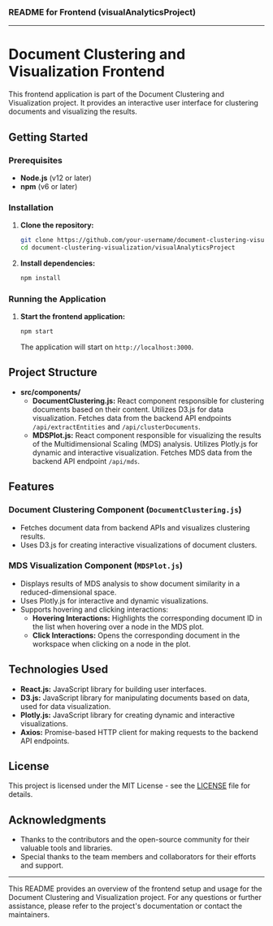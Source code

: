 ### README for Frontend (visualAnalyticsProject)

---

# Document Clustering and Visualization Frontend

This frontend application is part of the Document Clustering and Visualization project. It provides an interactive user interface for clustering documents and visualizing the results.

## Getting Started

### Prerequisites

- **Node.js** (v12 or later)
- **npm** (v6 or later)

### Installation

1. **Clone the repository:**

    ```bash
    git clone https://github.com/your-username/document-clustering-visualization.git
    cd document-clustering-visualization/visualAnalyticsProject
    ```

2. **Install dependencies:**

    ```bash
    npm install
    ```

### Running the Application

1. **Start the frontend application:**

    ```bash
    npm start
    ```

    The application will start on `http://localhost:3000`.

## Project Structure

- **src/components/**
  - **DocumentClustering.js:** React component responsible for clustering documents based on their content. Utilizes D3.js for data visualization. Fetches data from the backend API endpoints `/api/extractEntities` and `/api/clusterDocuments`.
  - **MDSPlot.js:** React component responsible for visualizing the results of the Multidimensional Scaling (MDS) analysis. Utilizes Plotly.js for dynamic and interactive visualization. Fetches MDS data from the backend API endpoint `/api/mds`.

## Features

### Document Clustering Component (`DocumentClustering.js`)

- Fetches document data from backend APIs and visualizes clustering results.
- Uses D3.js for creating interactive visualizations of document clusters.

### MDS Visualization Component (`MDSPlot.js`)

- Displays results of MDS analysis to show document similarity in a reduced-dimensional space.
- Uses Plotly.js for interactive and dynamic visualizations.
- Supports hovering and clicking interactions:
  - **Hovering Interactions:** Highlights the corresponding document ID in the list when hovering over a node in the MDS plot.
  - **Click Interactions:** Opens the corresponding document in the workspace when clicking on a node in the plot.

## Technologies Used

- **React.js:** JavaScript library for building user interfaces.
- **D3.js:** JavaScript library for manipulating documents based on data, used for data visualization.
- **Plotly.js:** JavaScript library for creating dynamic and interactive visualizations.
- **Axios:** Promise-based HTTP client for making requests to the backend API endpoints.

## License

This project is licensed under the MIT License - see the [LICENSE](../LICENSE) file for details.

## Acknowledgments

- Thanks to the contributors and the open-source community for their valuable tools and libraries.
- Special thanks to the team members and collaborators for their efforts and support.

---

This README provides an overview of the frontend setup and usage for the Document Clustering and Visualization project. For any questions or further assistance, please refer to the project's documentation or contact the maintainers.
